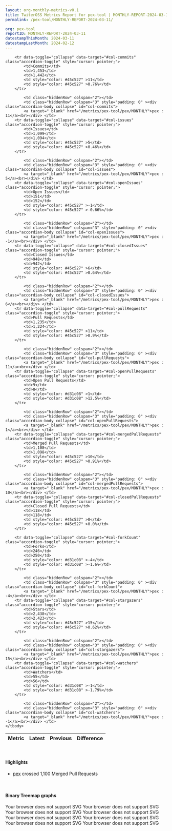 ```yaml
---
layout: org-monthly-metrics-v0.1
title: TwiterOSS Metrics Report for pex-tool | MONTHLY-REPORT-2024-03-11
permalink: /pex-tool/MONTHLY-REPORT-2024-03-11/

org: pex-tool
reportID: MONTHLY-REPORT-2024-03-11
datestampThisMonth: 2024-03-11
datestampLastMonth: 2024-02-12
---
```



<table class="table table-condensed" style="border-collapse:collapse;">
    <thead>
    <tr>
        <th>Metric</th>
        <th>Latest</th>
        <th>Previous</th>
        <th colspan="2" style="text-align: center;">Difference</th>
    </tr>
    </thead>
    <tbody>

        <tr data-toggle="collapse" data-target="#col-commits" class="accordion-toggle" style="cursor: pointer;">
            <td>Commits</td>
            <td>1,453</td>
            <td>1,442</td>
            <td style="color: #45c527" >11</td>
            <td style="color: #45c527" >0.76%</td>
        </tr>
        
            <td class="hiddenRow" colspan="2"></td>
            <td class="hiddenRow" colspan="3" style="padding: 0" ><div class="accordian-body collapse" id="col-commits">
            <a target="_blank" href="/metrics/pex-tool/pex/MONTHLY">pex : 11</a><br></div> </td>
        <tr data-toggle="collapse" data-target="#col-issues" class="accordion-toggle" style="cursor: pointer;">
            <td>Issues</td>
            <td>1,099</td>
            <td>1,094</td>
            <td style="color: #45c527" >5</td>
            <td style="color: #45c527" >0.46%</td>
        </tr>
        
            <td class="hiddenRow" colspan="2"></td>
            <td class="hiddenRow" colspan="3" style="padding: 0" ><div class="accordian-body collapse" id="col-issues">
            <a target="_blank" href="/metrics/pex-tool/pex/MONTHLY">pex : 5</a><br></div> </td>
        <tr data-toggle="collapse" data-target="#col-openIssues" class="accordion-toggle" style="cursor: pointer;">
            <td>Open Issues</td>
            <td>151</td>
            <td>152</td>
            <td style="color: #45c527" >-1</td>
            <td style="color: #45c527" >-0.66%</td>
        </tr>
        
            <td class="hiddenRow" colspan="2"></td>
            <td class="hiddenRow" colspan="3" style="padding: 0" ><div class="accordian-body collapse" id="col-openIssues">
            <a target="_blank" href="/metrics/pex-tool/pex/MONTHLY">pex : -1</a><br></div> </td>
        <tr data-toggle="collapse" data-target="#col-closedIssues" class="accordion-toggle" style="cursor: pointer;">
            <td>Closed Issues</td>
            <td>948</td>
            <td>942</td>
            <td style="color: #45c527" >6</td>
            <td style="color: #45c527" >0.64%</td>
        </tr>
        
            <td class="hiddenRow" colspan="2"></td>
            <td class="hiddenRow" colspan="3" style="padding: 0" ><div class="accordian-body collapse" id="col-closedIssues">
            <a target="_blank" href="/metrics/pex-tool/pex/MONTHLY">pex : 6</a><br></div> </td>
        <tr data-toggle="collapse" data-target="#col-pullRequests" class="accordion-toggle" style="cursor: pointer;">
            <td>Pull Requests</td>
            <td>1,235</td>
            <td>1,224</td>
            <td style="color: #45c527" >11</td>
            <td style="color: #45c527" >0.9%</td>
        </tr>
        
            <td class="hiddenRow" colspan="2"></td>
            <td class="hiddenRow" colspan="3" style="padding: 0" ><div class="accordian-body collapse" id="col-pullRequests">
            <a target="_blank" href="/metrics/pex-tool/pex/MONTHLY">pex : 11</a><br></div> </td>
        <tr data-toggle="collapse" data-target="#col-openPullRequests" class="accordion-toggle" style="cursor: pointer;">
            <td>Open Pull Requests</td>
            <td>9</td>
            <td>8</td>
            <td style="color: #d31c08" >1</td>
            <td style="color: #d31c08" >12.5%</td>
        </tr>
        
            <td class="hiddenRow" colspan="2"></td>
            <td class="hiddenRow" colspan="3" style="padding: 0" ><div class="accordian-body collapse" id="col-openPullRequests">
            <a target="_blank" href="/metrics/pex-tool/pex/MONTHLY">pex : 1</a><br></div> </td>
        <tr data-toggle="collapse" data-target="#col-mergedPullRequests" class="accordion-toggle" style="cursor: pointer;">
            <td>Merged Pull Requests</td>
            <td>1,108</td>
            <td>1,098</td>
            <td style="color: #45c527" >10</td>
            <td style="color: #45c527" >0.91%</td>
        </tr>
        
            <td class="hiddenRow" colspan="2"></td>
            <td class="hiddenRow" colspan="3" style="padding: 0" ><div class="accordian-body collapse" id="col-mergedPullRequests">
            <a target="_blank" href="/metrics/pex-tool/pex/MONTHLY">pex : 10</a><br></div> </td>
        <tr data-toggle="collapse" data-target="#col-closedPullRequests" class="accordion-toggle" style="cursor: pointer;">
            <td>Closed Pull Requests</td>
            <td>118</td>
            <td>118</td>
            <td style="color: #45c527" >0</td>
            <td style="color: #45c527" >0.0%</td>
        </tr>
        
        <tr data-toggle="collapse" data-target="#col-forkCount" class="accordion-toggle" style="cursor: pointer;">
            <td>Forks</td>
            <td>246</td>
            <td>250</td>
            <td style="color: #d31c08" >-4</td>
            <td style="color: #d31c08" >-1.6%</td>
        </tr>
        
            <td class="hiddenRow" colspan="2"></td>
            <td class="hiddenRow" colspan="3" style="padding: 0" ><div class="accordian-body collapse" id="col-forkCount">
            <a target="_blank" href="/metrics/pex-tool/pex/MONTHLY">pex : -4</a><br></div> </td>
        <tr data-toggle="collapse" data-target="#col-stargazers" class="accordion-toggle" style="cursor: pointer;">
            <td>Stars</td>
            <td>2,438</td>
            <td>2,423</td>
            <td style="color: #45c527" >15</td>
            <td style="color: #45c527" >0.62%</td>
        </tr>
        
            <td class="hiddenRow" colspan="2"></td>
            <td class="hiddenRow" colspan="3" style="padding: 0" ><div class="accordian-body collapse" id="col-stargazers">
            <a target="_blank" href="/metrics/pex-tool/pex/MONTHLY">pex : 15</a><br></div> </td>
        <tr data-toggle="collapse" data-target="#col-watchers" class="accordion-toggle" style="cursor: pointer;">
            <td>Watchers</td>
            <td>55</td>
            <td>56</td>
            <td style="color: #d31c08" >-1</td>
            <td style="color: #d31c08" >-1.79%</td>
        </tr>
        
            <td class="hiddenRow" colspan="2"></td>
            <td class="hiddenRow" colspan="3" style="padding: 0" ><div class="accordian-body collapse" id="col-watchers">
            <a target="_blank" href="/metrics/pex-tool/pex/MONTHLY">pex : -1</a><br></div> </td>
    </tbody>
</table>
<br>
<h4>Highlights</h4>
<ul>
	<li><a href="/metrics/pex-tool/pex/MONTHLY">pex</a> crossed 1,100 Merged Pull Requests</li>
</ul>
<div class="graph-container">
<br>
<h4>Binary Treemap graphs</h4>
<div class="row">
	<object class="cell" type="image/svg+xml" data="/metrics/graphs/pex-tool/treemap_monthly_commits.svg">
		Your browser does not support SVG
	</object>
	<object class="cell" type="image/svg+xml" data="/metrics/graphs/pex-tool/treemap_monthly_watchers.svg">
		Your browser does not support SVG
	</object>
	<object class="cell" type="image/svg+xml" data="/metrics/graphs/pex-tool/treemap_monthly_openPullRequests.svg">
		Your browser does not support SVG
	</object>
	<object class="cell" type="image/svg+xml" data="/metrics/graphs/pex-tool/treemap_monthly_issues.svg">
		Your browser does not support SVG
	</object>
	<object class="cell" type="image/svg+xml" data="/metrics/graphs/pex-tool/treemap_monthly_stargazers.svg">
		Your browser does not support SVG
	</object>
	<object class="cell" type="image/svg+xml" data="/metrics/graphs/pex-tool/treemap_monthly_pullRequests.svg">
		Your browser does not support SVG
	</object>
	<object class="cell" type="image/svg+xml" data="/metrics/graphs/pex-tool/treemap_monthly_openIssues.svg">
		Your browser does not support SVG
	</object>
	<object class="cell" type="image/svg+xml" data="/metrics/graphs/pex-tool/treemap_monthly_mergedPullRequests.svg">
		Your browser does not support SVG
	</object>
</div>
</div>
